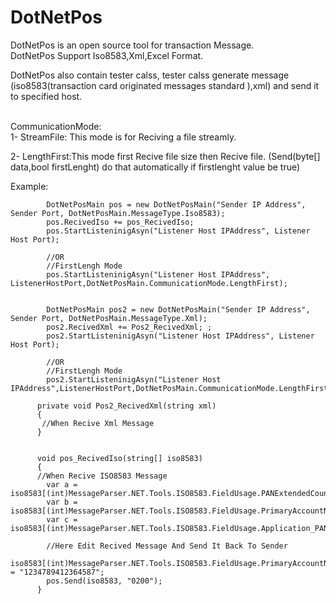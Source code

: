 # DotNetPos
DotNetPos is an open source tool for transaction Message.</br>
DotNetPos Support Iso8583,Xml,Excel Format.</br>

DotNetPos also contain tester calss, tester calss generate message (iso8583(transaction card originated messages standard ),xml) and send it to specified host.</br></br>

CommunicationMode:</br>
1- StreamFile: This mode is for Reciving a file streamly.

2- LengthFirst:This mode first Recive file size then Recive file.
(Send(byte[] data,bool firstLenght) do that automatically if firstlenght value be true)

Example:</br>

            DotNetPosMain pos = new DotNetPosMain("Sender IP Address", Sender Port, DotNetPosMain.MessageType.Iso8583);
            pos.RecivedIso += pos_RecivedIso;
            pos.StartListeninigAsyn("Listener Host IPAddress", Listener Host Port);

            //OR
            //FirstLengh Mode
            pos.StartListeninigAsyn("Listener Host IPAddress", ListenerHostPort,DotNetPosMain.CommunicationMode.LengthFirst);
            
            
            DotNetPosMain pos2 = new DotNetPosMain("Sender IP Address", Sender Port, DotNetPosMain.MessageType.Xml);
            pos2.RecivedXml += Pos2_RecivedXml; ;
            pos2.StartListeninigAsyn("Listener Host IPAddress", Listener Host Port);
            
            //OR
            //FirstLengh Mode
            pos2.StartListeninigAsyn("Listener Host IPAddress",ListenerHostPort,DotNetPosMain.CommunicationMode.LengthFirst);
            
          private void Pos2_RecivedXml(string xml)
          {
           //When Recive Xml Message
          }


          void pos_RecivedIso(string[] iso8583)
          {
          //When Recive ISO8583 Message
            var a = iso8583[(int)MessageParser.NET.Tools.ISO8583.FieldUsage.PANExtendedCountryCode];
            var b = iso8583[(int)MessageParser.NET.Tools.ISO8583.FieldUsage.PrimaryAccountNumber_PAN];
            var c = iso8583[(int)MessageParser.NET.Tools.ISO8583.FieldUsage.Application_PAN_Sequencenumber];
            
            //Here Edit Recived Message And Send It Back To Sender
            iso8583[(int)MessageParser.NET.Tools.ISO8583.FieldUsage.PrimaryAccountNumber_PAN] = "1234789412364587";
            pos.Send(iso8583, "0200");
          }
